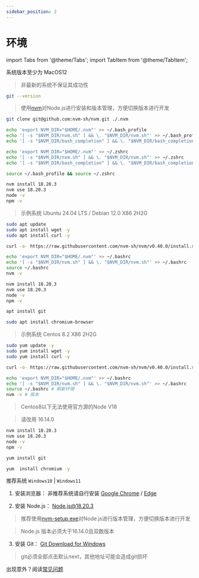 ```yaml
---
sidebar_position: 2
---
```


# 环境

import Tabs from '@theme/Tabs';
import TabItem from '@theme/TabItem';

<Tabs>
 
  <TabItem value="MacOS" label="MacOS" default>

系统版本至少为 MacOS12

> 非最新的系统不保证其成功性

```bash title="校验git版本，未安装会提示下载常用工具包"
git --version
```

> 使用[nvm](https://github.com/nvm-sh/nvm)对Node.js进行安装和版本管理，方便切换版本进行开发

```bash title="安装nvm"
git clone git@github.com:nvm-sh/nvm.git ./.nvm
```

```bash title="为bash添加环境"
echo 'export NVM_DIR="$HOME/.nvm"' >> ~/.bash_profile
echo '[ -s "$NVM_DIR/nvm.sh" ] && \. "$NVM_DIR/nvm.sh"' >> ~/.bash_profile
echo '[ -s "$NVM_DIR/bash_completion" ] && \. "$NVM_DIR/bash_completion"' >> ~/.bash_profile
```

```bash title="为zshrc添加环境"
echo 'export NVM_DIR="$HOME/.nvm"' >> ~/.zshrc
echo '[ -s "$NVM_DIR/nvm.sh" ] && \. "$NVM_DIR/nvm.sh"' >> ~/.zshrc
echo '[ -s "$NVM_DIR/bash_completion" ] && \. "$NVM_DIR/bash_completion"' >> ~/.zshrc
```

```bash title="刷新环境"
source ~/.bash_profile && source ~/.zshrc
```

```bash title="安装NodeJS@18.20.3"
nvm install 18.20.3
nvm use 18.20.3
node -v
npm -v
```

  </TabItem>

<TabItem value="Debian" label="Ubuntu/Debian">

> 示例系统 Ubuntu 24.04 LTS / Debian 12.0 X86 2H2G

```sh titile="更新系统包"
sudo apt update
sudo apt install wget -y
sudo apt install curl -y
```

```sh title="安装nvm"
curl -o- https://raw.githubusercontent.com/nvm-sh/nvm/v0.40.0/install.sh | bash
```

```sh title="添加NVM到环境变量"
echo 'export NVM_DIR="$HOME/.nvm"' >> ~/.bashrc
echo '[ -s "$NVM_DIR/nvm.sh" ] && \. "$NVM_DIR/nvm.sh"' >> ~/.bashrc
source ~/.bashrc
nvm -v
```

```bash title="安装NodeJS@18.20.3"
nvm install 18.20.3
nvm use 18.20.3
node -v
npm -v
```

```sh title="安装git"
apt install git
```

```sh title="安装chromium"
sudo apt install chromium-browser
```

  </TabItem>

  <TabItem value="Centos" label="Centos">

> 示例系统 Centos 8.2 X86 2H2G

```sh title="确保yum包是最新的"
sudo yum update -y
sudo yum install wget -y
sudo yum install curl -y
```

```sh title="安装NVM"
curl -o- https://raw.githubusercontent.com/nvm-sh/nvm/v0.40.0/install.sh | bash
```

```sh title="添加NVM到环境变量"
echo 'export NVM_DIR="$HOME/.nvm"' >> ~/.bashrc
echo '[ -s "$NVM_DIR/nvm.sh" ] && \. "$NVM_DIR/nvm.sh"' >> ~/.bashrc
source ~/.bashrc # 刷新环境
nvm -v # 版本
```

> Centos8以下无法使用官方源的Node V18

> 请改用 16.14.0

```bash title="安装NodeJS@18.20.3"
nvm install 18.20.3
nvm use 18.20.3
node -v
npm -v
```

```sh title="安装git"
yum install git
```

```sh title="安装 Chromium"
yum  install chromium -y
```

  </TabItem>

   <TabItem value="Windows" label="Windows" >
  
推荐系统 `Windows10` | `Windows11`

1. 安装浏览器： 非推荐系统请自行安装 [Google Chrome](https://www.google.cn/intl/zh-CN/chrome/) / [Edge](https://www.microsoft.com/zh-cn/edge)

2. 安装 Node.js： [Node.js@18.20.3](https://nodejs.org/zh-cn)

> 推荐使用[nvm-setup.exe](https://github.com/coreybutler/nvm-windows/releases)对Node.js进行版本管理，方便切换版本进行开发

> Node.js 版本必须大于16.14.0且双数版本

3. 安装 Git： [Git Download for Windows](https://git-scm.com/)

> git必须全部点击默认next，其他地址可能会造成git损坏

  </TabItem>

</Tabs>

出现意外？阅读[常见问题](./x-other/3-common-problem.md)
